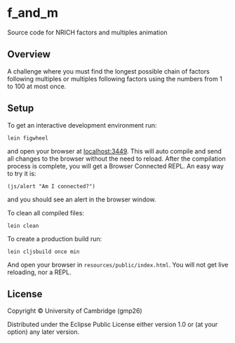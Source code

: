 # f_and_m

Source code for NRICH factors and multiples animation

## Overview

A challenge where you must find the longest possible chain of factors following multiples or multiples following
factors using the numbers from 1 to 100 at most once.

## Setup

To get an interactive development environment run:

    lein figwheel

and open your browser at [localhost:3449](http://localhost:3449/).
This will auto compile and send all changes to the browser without the
need to reload. After the compilation process is complete, you will
get a Browser Connected REPL. An easy way to try it is:

    (js/alert "Am I connected?")

and you should see an alert in the browser window.

To clean all compiled files:

    lein clean

To create a production build run:

    lein cljsbuild once min

And open your browser in `resources/public/index.html`. You will not
get live reloading, nor a REPL. 

## License

Copyright © University of Cambridge (gmp26)

Distributed under the Eclipse Public License either version 1.0 or (at your option) any later version.
